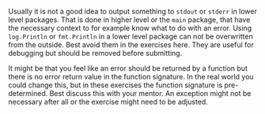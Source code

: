 Usually it is not a good idea to output something to `stdout` or `stderr` in lower level packages.
That is done in higher level or the `main` package, that have the necessary context to for example know what to do with an error.
Using `log.Println` or `fmt.Println` in a lower level package can not be overwritten from the outside.
Best avoid them in the exercises here. They are useful for debugging but should be removed before submitting.

It might be that you feel like an error should be returned by a function but there is no error return value in the function signature.
In the real world you could change this, but in these exercises the function signature is pre-determined.
Best discuss this with your mentor. An exception might not be necessary after all or the exercise might need to be adjusted.

